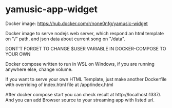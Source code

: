 # yamusic-app-widget

Docker image: https://hub.docker.com/r/none0nfg/yamusic-widget

Docker image to serve nodejs web server, which respond an html template on "/" path, and json data about current song on "/data".

DONT'T FORGET TO CHANGE $USER VARIABLE IN DOCKER-COMPOSE TO YOUR OWN

Docker compose written to run in WSL on Windows, if you are running anywhere else, change volume.

If you want to serve your own HTML Template, just make another Dockerfile with overriding of index.html file at /app/index.html

After docker compose start you can check result at http://localhost:1337/. And you can add Browser source to your streaming app with listed url.